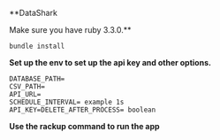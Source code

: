 **DataShark

Make sure you have ruby 3.3.0.**

```
bundle install
```

**Set up the env to set up the api key and other options.**

```
DATABASE_PATH=
CSV_PATH=
API_URL=
SCHEDULE_INTERVAL= example 1s
API_KEY=DELETE_AFTER_PROCESS= boolean
```


**Use the rackup command to run the app**
